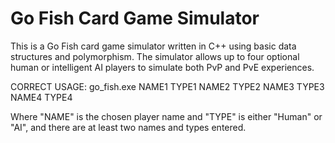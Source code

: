 # Go Fish Card Game Simulator

This is a Go Fish card game simulator written in C++ using basic data structures and polymorphism.
The simulator allows up to four optional human or intelligent AI players to simulate both PvP and PvE experiences.

CORRECT USAGE: go_fish.exe NAME1 TYPE1 NAME2 TYPE2 NAME3 TYPE3 NAME4 TYPE4

Where "NAME" is the chosen player name and "TYPE" is either "Human" or "AI", and there are at least two names and types entered.
